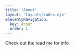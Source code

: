 ```yaml
---
title: 'About'
layout: 'layouts/index.njk'
eleventyNavigation:
  key: About
  order: 1
---
```


Check out the read me for info